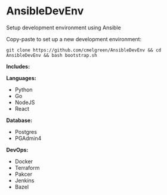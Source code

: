 # AnsibleDevEnv
Setup development environment using Ansible

Copy-paste to set up a new development environment:

`git clone https://github.com/cmelgreen/AnsibleDevEnv && cd AnsibleDevEnv && bash bootstrap.sh`

**Includes:**

**Languages:**

- Python
- Go
- NodeJS
- React

**Database:**

- Postgres
- PGAdmin4

**DevOps:**

- Docker
- Terraform
- Pakcer
- Jenkins
- Bazel

